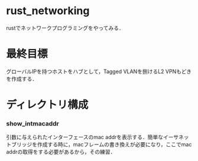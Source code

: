 # rust_networking

rustでネットワークプログラミングをやってみる．

# 最終目標

グローバルIPを持つホストをハブとして，Tagged VLANを捌けるL2 VPNもどきを作成する．


# ディレクトリ構成

### show_intmacaddr

引数に与えられたインターフェースのmac addrを表示する．簡単なイーサネットブリッジを作成する時に，macフレームの書き換えが必要になり，ここでmac addrの取得をする必要があるから，その練習．

